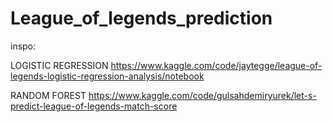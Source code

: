# League_of_legends_prediction

inspo: 

LOGISTIC REGRESSION
https://www.kaggle.com/code/jaytegge/league-of-legends-logistic-regression-analysis/notebook

RANDOM FOREST
https://www.kaggle.com/code/gulsahdemiryurek/let-s-predict-league-of-legends-match-score
